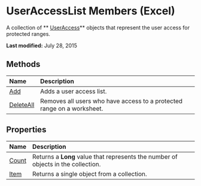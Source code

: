 
# UserAccessList Members (Excel)
A collection of  ** [UserAccess](44df1865-a5f9-e1b7-b724-41d375e9ea44.md)** objects that represent the user access for protected ranges.

 **Last modified:** July 28, 2015


## Methods



|**Name**|**Description**|
|:-----|:-----|
| [Add](dd3b3bc4-8618-b680-7409-c431a12374b0.md)|Adds a user access list.|
| [DeleteAll](c162c9cf-8257-e97a-ebe8-ab1d700924ca.md)|Removes all users who have access to a protected range on a worksheet.|

## Properties



|**Name**|**Description**|
|:-----|:-----|
| [Count](a162316a-de05-cb47-3afc-e4fbe3bcd661.md)|Returns a  **Long** value that represents the number of objects in the collection.|
| [Item](03395dce-ae25-771e-688c-19f74fd70921.md)|Returns a single object from a collection.|
